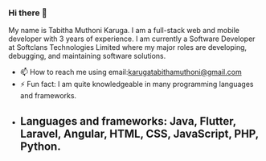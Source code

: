 ### Hi there 👋

My name is Tabitha Muthoni Karuga. I am a full-stack web and mobile developer with 3 years of experience. I am currently a Software Developer at Softclans Technologies Limited where my major roles are developing, debugging, and maintaining software solutions.

- 📫 How to reach me using email:karugatabithamuthoni@gmail.com
- ⚡ Fun fact: I am quite knowledgeable in many programming languages and frameworks.
- ## Languages and frameworks: Java, Flutter, Laravel, Angular, HTML, CSS, JavaScript, PHP, Python.
